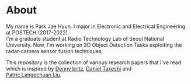 # About
My name is Park Jae Hyun. I major in Electronic and Electrical Engineering at POSTECH (2017-2022). <br> I'm a graduate student at Radio Technology Lab of Seoul National University. 
Now, I'm working on 3D Object Detection Tasks exploiting the radar-camera sensor fusion techniques.

This repository is the collection of various research papers that I've read which is inspired by [Denny britz](https://github.com/dennybritz/deeplearning-papernotes), [Daniel Takeshi](https://github.com/DanielTakeshi/Paper_Notes) and <br>[Patric Langechuan Liu](https://patrick-llgc.github.io/Learning-Deep-Learning/). 
